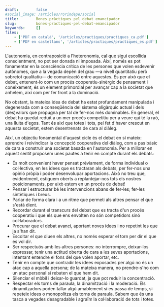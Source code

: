 ```yaml
---
draft:        false
#social_image: /articles/rorindepe/social
title:        Bones pràctiques pel debat emancipador
slug:         bones-practiques-pel-debat-emancipador
keywords:     []
files:
    - ['PDF en català', '/articles/practiques/practiques_ca.pdf']
    - ['PDF en castellano', '/articles/practiques/practiques_es.pdf']
---
```


L'autonomia, en contraposició a l'heteronomia, cal que sigui escollida conscientment, no pot ser donada ni imposada. Així, només es pot fonamentar en la consciència crítica de les persones que volen esdevenir autònomes, que a la vegada depèn del grau &mdash;a nivell quantitatiu però sobretot qualitatiu&mdash; de comunicació entre aquestes. És per això que el debat, entenent-lo com un procés cooperatiu-sinèrgic de pensament i coneixement, és un element primordial per avançar cap a la societat que anhelem, així com per fer front a la dominació.

No obstant, la mateixa idea de debat ha estat profundament manipulada i degenerada com a conseqüència del sistema oligàrquic actual i dels (des)valors que propugna per tal de fer-nos més dominables. En general, el debat ha quedat reduït a un mer procés competitiu per a veure qui té la raó, una lluita d'egos. Tant és així que totes i tots, pel fet d'haver crescut en  aquesta societat, estem  desentrenats de cara al diàleg.

Així, un objectiu fonamental d'aquest cicle és el debat en sí mateix: aprendre i reivindicar la concepció cooperativa del diàleg, com a pas bàsic de cara a construir una societat basada en l'autonomia. Per a millorar en aquest sentit proposem unes pautes a tenir en compte durant els debats:

* És molt convenient haver pensat prèviament, de forma individual o col·lectiva, en les idees que es tractaran als debats, per fer-nos una opinió pròpia i poder desenvolupar aportacions. Això no treu que, evidentment, estiguem oberts a replantejar-nos tots els nostres posicionaments, per això estem en un procés de debat! 
* Pensar i estructurar bé les intervencions abans de fer-les; fer-les sintètiques i breus.
* Parlar de forma clara i a un ritme que permeti als altres pensar el que s'està dient.
* Recordar durant el transcurs del debat que es tracta d'un procés cooperatiu i que els que ens envolten no són competidors sinó col·laboradors.
* Procurar que el debat avanci, aportant noves idees i no repetint les que ja s'han dit.
* Escoltar el que diuen els altres, no només esperar el torn per dir el que   es vol dir.
* Ser respectuós amb les altres persones: no interrompre, deixar-los expressar, tenir una actitud oberta de cara a les seves aportacions, intentant entendre el fons del que volen aportar, etc.
* Tenir en compte que contradir les idees exposades per algú no és un atac cap a aquella persona; de la mateixa manera, no prendre-s'ho com un atac personal si rebaten el que hem dit.
* Silenciar el mòbil i deixar-lo guardat, ja que pot reduir  la concentració.
* Respectar els torns de paraula, la dinamització i la moderació. Els dinamitzadors poden tallar algú amablement si es passa de temps, si repeteix idees o monopolitza els torns de paraula. Sabem que és una tasca a vegades desagradable i agraïm la col·laboració de tots i totes.
